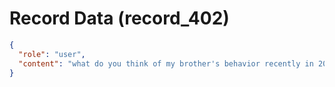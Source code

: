 # Record Data (record_402)

```json
{
  "role": "user",
  "content": "what do you think of my brother's behavior recently in 2025 invovling the investigation report and his earlier behaviors i have desribed? what does it make you think?"
}
```
